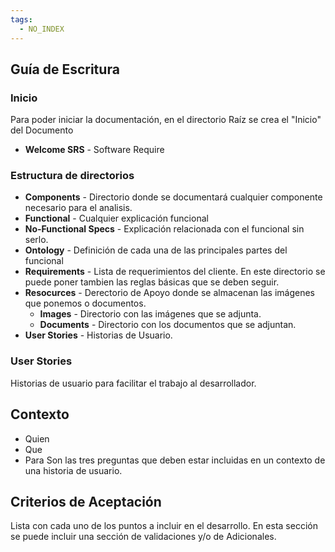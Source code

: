 ```yaml
---
tags:
  - NO_INDEX
---
```


## Guía de Escritura

### Inicio

Para poder iniciar la documentación, en el directorio Raíz se crea el "Inicio" del Documento
- **Welcome SRS** - Software Require
### Estructura de directorios
- **Components** - Directorio donde se documentará cualquier componente necesario para el analisis.
- **Functional** - Cualquier explicación funcional
- **No-Functional Specs** - Explicación relacionada con el funcional sin serlo.
- **Ontology** - Definición de cada una de las principales partes del funcional
- **Requirements** - Lista de requerimientos del cliente. En este directorio se puede poner tambien las reglas básicas que se deben seguir.
- **Resocurces** - Derectorio de Apoyo donde se almacenan las imágenes que ponemos o documentos.
	- **Images** - Directorio con las imágenes que se adjunta.
	- **Documents** - Directorio con los documentos que se adjuntan.
- **User Stories** - Historias de Usuario.

### User Stories

Historias de usuario para facilitar el trabajo al desarrollador.
## Contexto
- Quien
- Que
- Para
Son las tres preguntas que deben estar incluidas en un contexto de una historia de usuario.

## Criterios de Aceptación

Lista con cada uno de los puntos a incluir en el desarrollo. 
En esta sección se puede incluir una sección de validaciones y/o de Adicionales.

